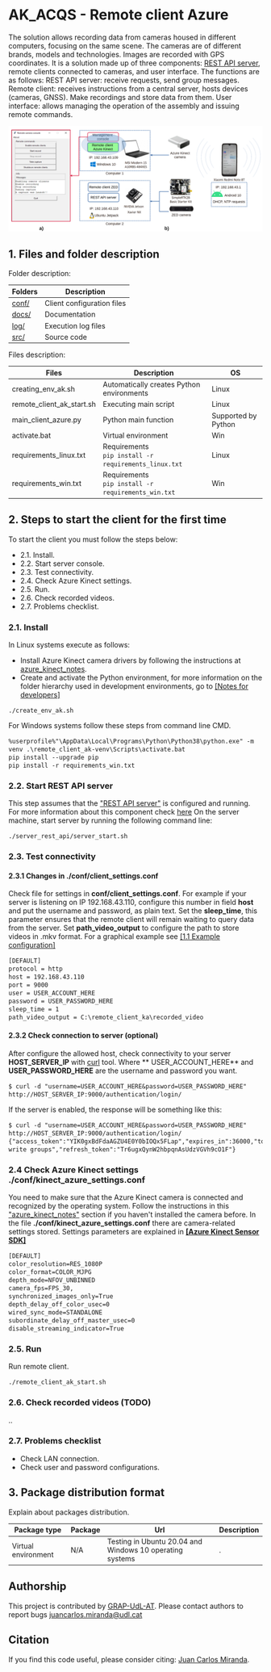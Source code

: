 # AK_ACQS - Remote client Azure

The solution allows recording data from cameras housed in different computers, focusing on the same scene. The cameras
are of different brands, models and technologies. Images are recorded with GPS coordinates. It is a solution made up of
three components: [REST API server](https://github.com/GRAP-UdL-AT/ak_acquisition_system/tree/main/server_rest_api/),
remote clients connected to cameras, and user interface. The functions are as follows:
REST API server: receive requests, send group messages. Remote client: receives instructions from a central server,
hosts devices (cameras, GNSS). Make recordings and store data from them. User interface: allows managing the operation
of the assembly and issuing remote commands.

![REMOTE_CLIENT_AK](https://github.com/GRAP-UdL-AT/ak_acquisition_system/blob/main/remote_client_ak/docs/img/remote_client_azure_presentation.png?raw=true)

## 1. Files and folder description

Folder description:

| Folders                    | Description            |
|---------------------------|-------------------------|
| [conf/](https://github.com/GRAP-UdL-AT/ak_acquisition_system/tree/main/remote_client_ak/conf/) | Client configuration files |
| [docs/](https://github.com/GRAP-UdL-AT/ak_acquisition_system/tree/main/remote_client_ak/docs/) | Documentation |
| [log/](https://github.com/GRAP-UdL-AT/ak_acquisition_system/tree/main/remote_client_ak/log/) | Execution log files |
| [src/](https://github.com/GRAP-UdL-AT/ak_acquisition_system/tree/main/remote_client_ak/src/) | Source code |

Files description:

| Files                    | Description              | OS |
|---------------------------|-------------------------|---|
| creating_env_ak.sh | Automatically creates Python environments | Linux |
| remote_client_ak_start.sh | Executing main script | Linux |
| main_client_azure.py | Python main function | Supported by Python |
| activate.bat | Virtual environment | Win |
| requirements_linux.txt | Requirements <br>```pip install -r requirements_linux.txt``` | Linux |
| requirements_win.txt | Requirements <br>```pip install -r requirements_win.txt``` | Win |

## 2. Steps to start the client for the first time

To start the client you must follow the steps below:

* 2.1. Install.
* 2.2. Start server console.
* 2.3. Test connectivity.
* 2.4. Check Azure Kinect settings.
* 2.5. Run.
* 2.6. Check recorded videos.
* 2.7. Problems checklist.


### 2.1. Install

In Linux systems execute as follows:

* Install Azure Kinect camera drivers by following the instructions
  at [azure_kinect_notes](https://github.com/juancarlosmiranda/azure_kinect_notes).
* Create and activate the Python environment, for more information on the folder hierarchy used in development
  environments, go
  to [[Notes for developers]](https://github.com/GRAP-UdL-AT/ak_acquisition_system/blob/main/docs/NOTES_FOR_DEVELOPERS.md)

```
./create_env_ak.sh
```

For Windows systems follow these steps from command line CMD.

```
%userprofile%"\AppData\Local\Programs\Python\Python38\python.exe" -m venv .\remote_client_ak-venv\Scripts\activate.bat
pip install --upgrade pip
pip install -r requirements_win.txt
```

### 2.2. Start REST API server

This step assumes that
the ["REST API server"](https://github.com/GRAP-UdL-AT/ak_acquisition_system/tree/main/server_rest_api/) is configured
and running. For more information about this component
check [here](https://github.com/GRAP-UdL-AT/ak_acquisition_system/tree/main/server_rest_api/)
On the server machine, start server by running the following command line:

```
./server_rest_api/server_start.sh
```

### 2.3. Test connectivity

#### 2.3.1 Changes in ./conf/client_settings.conf

Check file for settings in **conf/client_settings.conf**. For example if your server is listening on IP 192.168.43.110,
configure this number in field **host** and put the username and password, as plain text. Set the **sleep_time**, this
parameter ensures that the remote client will remain waiting to query data from the server. Set **path_video_output** to
configure the path to store videos in .mkv format. For a graphical example
see [[1.1 Example configuration]](https://github.com/GRAP-UdL-AT/ak_acquisition_system#11-example-configuration---capturing-fruit-data-using-the-ak_acqs-software)

```
[DEFAULT]
protocol = http
host = 192.168.43.110
port = 9000
user = USER_ACCOUNT_HERE
password = USER_PASSWORD_HERE
sleep_time = 1
path_video_output = C:\remote_client_ka\recorded_video
```

#### 2.3.2 Check connection to server (optional)

After configure the allowed host, check connectivity to your server **HOST_SERVER_IP** with [curl](https://curl.se/)
tool. Where **
USER_ACCOUNT_HERE** and **USER_PASSWORD_HERE** are the username and password you want.

```
$ curl -d "username=USER_ACCOUNT_HERE&password=USER_PASSWORD_HERE" http://HOST_SERVER_IP:9000/authentication/login/
```

If the server is enabled, the response will be something like this:

```
$ curl -d "username=USER_ACCOUNT_HERE&password=USER_PASSWORD_HERE" http://HOST_SERVER_IP:9000/authentication/login/
{"access_token":"YIK0gxBdFdaAGZU4E0Y0bIOQx5FLap","expires_in":36000,"token_type":"Bearer","scope":"read write groups","refresh_token":"Tr6ugxQynW2hbpqnAsUdzVGVh9cO1F"}
```

### 2.4 Check Azure Kinect settings ./conf/kinect_azure_settings.conf

You need to make sure that the Azure Kinect camera is connected and recognized by the operating system. Follow the
instructions in this ["azure_kinect_notes"](https://github.com/juancarlosmiranda/azure_kinect_notes) section if you
haven't installed the camera before. In the file **./conf/kinect_azure_settings.conf** there are camera-related settings
stored. Settings parameters are explained
in [**[Azure Kinect Sensor SDK]**](https://microsoft.github.io/Azure-Kinect-Sensor-SDK/master/index.html)

```
[DEFAULT]
color_resolution=RES_1080P
color_format=COLOR_MJPG
depth_mode=NFOV_UNBINNED
camera_fps=FPS_30,
synchronized_images_only=True
depth_delay_off_color_usec=0
wired_sync_mode=STANDALONE
subordinate_delay_off_master_usec=0
disable_streaming_indicator=True
```

### 2.5. Run

Run remote client.

```
./remote_client_ak_start.sh
```

### 2.6. Check recorded videos (TODO)

..

### 2.7. Problems checklist

* Check LAN connection.
* Check user and password configurations.

## 3. Package distribution format

Explain about packages distribution.

| Package type | Package |  Url |  Description | 
|--------------|---------|------|------|
| Virtual environment          | N/A    | Testing in Ubuntu 20.04 and Windows 10 operating systems | . |

## Authorship

This project is contributed by [GRAP-UdL-AT](http://www.grap.udl.cat/en/index.html). Please contact authors to report
bugs juancarlos.miranda@udl.cat

## Citation

If you find this code useful, please consider citing:
[Juan Carlos Miranda](https://github.com/juancarlosmiranda).
